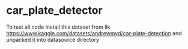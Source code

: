 # car_plate_detector
To test all code install this dataset from lik
https://www.kaggle.com/datasets/andrewmvd/car-plate-detection
and unpacked it into datasource directory